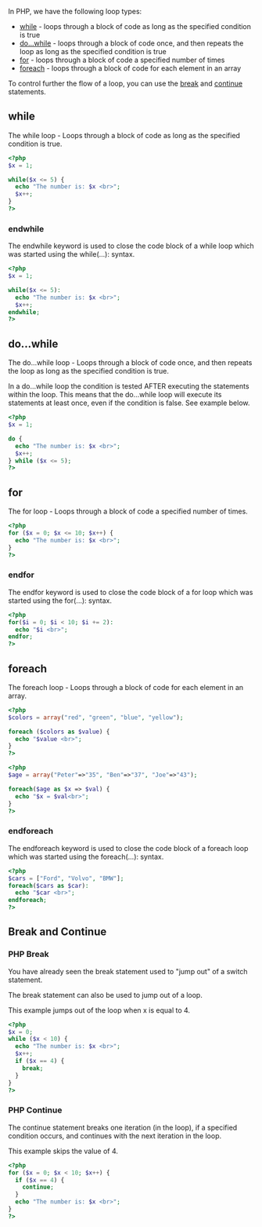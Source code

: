 In PHP, we have the following loop types:

+ [while](#while) - loops through a block of code as long as the specified condition is true
+ [do...while](#dowhile) - loops through a block of code once, and then repeats the loop as long as the specified condition is true
+ [for](#for) - loops through a block of code a specified number of times
+ [foreach](#foreach) - loops through a block of code for each element in an array

To control further the flow of a loop, you can use the [break](#php-break) and [continue](#php-continue) statements.

## while

The while loop - Loops through a block of code as long as the specified condition is true.

``` php
<?php
$x = 1;

while($x <= 5) {
  echo "The number is: $x <br>";
  $x++;
}
?>
```

### endwhile

The endwhile keyword is used to close the code block of a while loop which was started using the while(...): syntax.

``` php
<?php
$x = 1;

while($x <= 5):
  echo "The number is: $x <br>";
  $x++;
endwhile;
?>
```

## do...while

The do...while loop - Loops through a block of code once, and then repeats the loop as long as the specified condition is true.

In a do...while loop the condition is tested AFTER executing the statements within the loop. This means that the do...while loop will execute its statements at least once, even if the condition is false. See example below.

``` php
<?php
$x = 1;

do {
  echo "The number is: $x <br>";
  $x++;
} while ($x <= 5);
?>
```

## for

The for loop - Loops through a block of code a specified number of times. 

``` php
<?php
for ($x = 0; $x <= 10; $x++) {
  echo "The number is: $x <br>";
}
?>
```

### endfor

The endfor keyword is used to close the code block of a for loop which was started using the for(...): syntax.

``` php
<?php
for($i = 0; $i < 10; $i += 2):
  echo "$i <br>";
endfor;
?>
```

## foreach

The foreach loop - Loops through a block of code for each element in an array.

``` php
<?php
$colors = array("red", "green", "blue", "yellow");

foreach ($colors as $value) {
  echo "$value <br>";
}
?>
```

``` php
<?php
$age = array("Peter"=>"35", "Ben"=>"37", "Joe"=>"43");

foreach($age as $x => $val) {
  echo "$x = $val<br>";
}
?>
```	

### endforeach

The endforeach keyword is used to close the code block of a foreach loop which was started using the foreach(...): syntax.

``` php
<?php
$cars = ["Ford", "Volvo", "BMW"];
foreach($cars as $car):
  echo "$car <br>";
endforeach;
?>
```


## Break and Continue

### PHP Break
You have already seen the break statement used to "jump out" of a switch statement.

The break statement can also be used to jump out of a loop.

This example jumps out of the loop when x is equal to 4.

``` php
<?php
$x = 0;
while ($x < 10) {
  echo "The number is: $x <br>";
  $x++;
  if ($x == 4) {
    break;
  }
}
?>
```

### PHP Continue

The continue statement breaks one iteration (in the loop), if a specified condition occurs, and continues with the next iteration in the loop.

This example skips the value of 4.

``` php
<?php
for ($x = 0; $x < 10; $x++) {
  if ($x == 4) {
    continue;
  }
  echo "The number is: $x <br>";
}
?>
```


